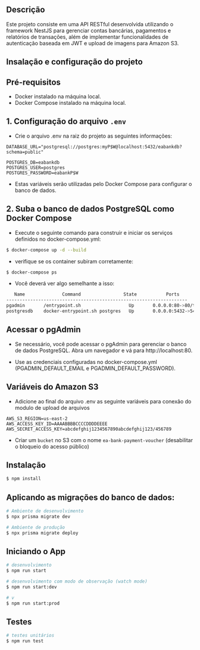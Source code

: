 ## Descrição

Este projeto consiste em uma API RESTful desenvolvida utilizando o framework NestJS para gerenciar contas bancárias, pagamentos e relatórios de transações, além de implementar funcionalidades de autenticação baseada em JWT e upload de imagens para Amazon S3.

## Insalação e configuração do projeto

## Pré-requisitos

- Docker instalado na máquina local.
- Docker Compose instalado na máquina local.

## 1. Configuração do arquivo `.env`

- Crie o arquivo .env na raiz do projeto as seguintes informações:

```properties
DATABASE_URL="postgresql://postgres:myP$W@localhost:5432/eabankdb?schema=public"

POSTGRES_DB=eabankdb
POSTGRES_USER=postgres
POSTGRES_PASSWORD=eabankP$W
```

- Estas variáveis serão utilizadas pelo Docker Compose para configurar o banco de dados.

## 2. Suba o banco de dados PostgreSQL como Docker Compose

- Execute o seguinte comando para construir e iniciar os serviços definidos no docker-compose.yml:

```bash
$ docker-compose up -d --build
```

- verifique se os container subiram corretamente:

```bash
$ docker-compose ps
```

- Você deverá ver algo semelhante a isso:

```bash
   Name              Command                State           Ports
--------------------------------------------------------------------
pgadmin       /entrypoint.sh                  Up       0.0.0.0:80->80/tcp
postgresdb    docker-entrypoint.sh postgres   Up       0.0.0.0:5432->5432/tcp
```

## Acessar o pgAdmin

- Se necessário, você pode acessar o pgAdmin para gerenciar o banco de dados PostgreSQL. Abra um navegador e vá para http://localhost:80.

- Use as credenciais configuradas no docker-compose.yml (PGADMIN_DEFAULT_EMAIL e PGADMIN_DEFAULT_PASSWORD).

## Variáveis do Amazon S3

- Adicione ao final do arquivo .env as seguinte variáveis para conexão do modulo de upload de arquivos

```properties
AWS_S3_REGION=us-east-2
AWS_ACCESS_KEY_ID=AAAABBBBCCCCDDDDEEEE
AWS_SECRET_ACCESS_KEY=abcdefghij1234567890abcdefghij123/456789
```
- Criar um ```bucket``` no S3 com o nome ```ea-bank-payment-voucher``` (desabilitar o bloqueio do acesso público)

## Instalação

```bash
$ npm install
```

## Aplicando as migrações do banco de dados:

```bash
# Ambiente de desenvolvimento
$ npx prisma migrate dev

# Ambiente de produção
$ npx prisma migrate deploy
```

## Iniciando o App

```bash
# desenvolvimento
$ npm run start

# desenvolvimento com modo de observação (watch mode)
$ npm run start:dev

# v
$ npm run start:prod
```

## Testes

```bash
# testes unitários
$ npm run test
```
